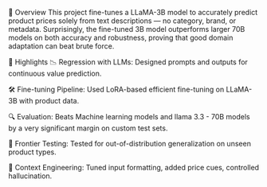 📌 Overview
This project fine-tunes a LLaMA-3B model to accurately predict product prices solely from text descriptions — no category, brand, or metadata. Surprisingly, the fine-tuned 3B model outperforms larger 70B models on both accuracy and robustness, proving that good domain adaptation can beat brute force.

🚀 Highlights
📉 Regression with LLMs: Designed prompts and outputs for continuous value prediction.

🛠️ Fine-tuning Pipeline: Used LoRA-based efficient fine-tuning on LLaMA-3B with product data.

🔍 Evaluation: Beats Machine learning models and llama 3.3 - 70B models by a very significant margin on custom test sets.

🧪 Frontier Testing: Tested for out-of-distribution generalization on unseen product types.

🧠 Context Engineering: Tuned input formatting, added price cues, controlled hallucination.

